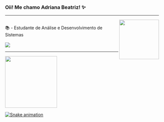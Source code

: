 ### Oii! Me chamo Adriana Beatriz! ✨
<hr><img align="right" width="130" src="https://media1.giphy.com/media/hENDkVRxKsctCpuAun/giphy.gif?cid=ecf05e478ydp8sb5zocrrnpyqh458v78u0nchhqd9pmth28p&rid=giphy.gif&ct=g/giphy.gif"/>
<div><br>
📚 - Estudante de Análise e Desenvolvimento de Sistemas<br> 
</div>
<div style="display: inline_block"><br>
  <a href="https://www.linkedin.com/in/adrianabeatriz3/" target="_blank"><img src="https://img.shields.io/badge/-LinkedIn-%230077B5?style=for-the-badge&logo=linkedin&logoColor=white" target="_blank"></a>
</div> 
<hr>
<div>
 <a href="https://github.com/driica">
 <img height="170em" src="https://github-readme-stats.vercel.app/api/top-langs/?username=driica&layout=compact&langs_count=7&theme=midnight-purple"/>
</div>

  ![Snake animation](https://github.com/driica/driica/blob/output/github-contribution-grid-snake.svg)

